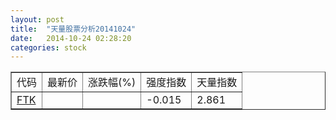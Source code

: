 ```yaml
---
layout: post
title:  "天量股票分析20141024"
date:   2014-10-24 02:28:20
categories: stock
---
```

<script type="text/javascript">
var stockList = []
stockList.push('gb_ftk');
</script>

<table border="1">
 <tr>
  <td>代码</td>
  <td>最新价</td>
  <td>涨跌幅(%)</td>
 <td>强度指数</td>
 <td>天量指数</td>
</tr>
  <tr id="ftk"><td><a href="http://stock.finance.sina.com.cn/usstock/quotes/FTK.html" target="_blank">FTK</a></td><td></td><td></td><td>-0.015</td><td>2.861</td></tr>
</table>
